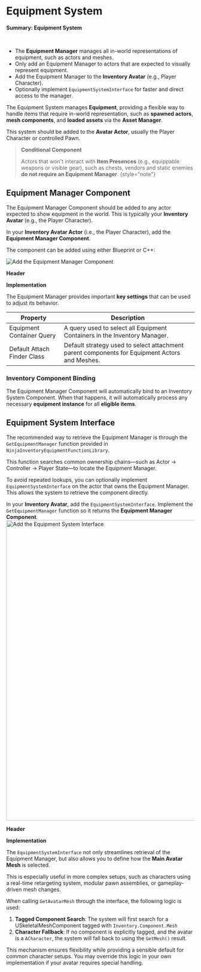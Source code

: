 # Equipment System
<primary-label ref="inventory"/>

<tldr>
    <p><b>Summary: Equipment System</b></p>
    <br/>
    <ul>
        <li>The <b>Equipment Manager</b> manages all in-world representations of equipment, such as actors and meshes.</li>
        <li>Only add an Equipment Manager to actors that are expected to visually represent equipment.</li>
        <li>Add the Equipment Manager to the <b>Inventory Avatar</b> (e.g., Player Character).</li>
        <li>Optionally implement <code>EquipmentSystemInterface</code> for faster and direct access to the manager.</li>
    </ul>
</tldr>

The Equipment System manages **Equipment**, providing a flexible way to handle items that require in-world representation, 
such as **spawned actors**, **mesh components**, and **loaded assets** via the **Asset Manager**. 

This system should be added to the **Avatar Actor**, usually the Player Character or controlled Pawn.

> **Conditional Component**
> 
> Actors that won't interact with **Item Presences** (e.g., equippable weapons or visible gear), such as chests, vendors 
> and static enemies **do not require an Equipment Manager**.
{style="note"}

## Equipment Manager Component
The Equipment Manager Component should be added to any actor expected to show equipment in the world. This is typically 
your **Inventory Avatar** (e.g., the Player Character).

<procedure title="Add the Equipment Manager Component" collapsible="true" default-state="expanded">
    <step>
        <p>In your <b>Inventory Avatar Actor</b> (i.e., the Player Character), add the <b>Equipment Manager Component</b>.</p>
        <p>The component can be added using either Blueprint or C++:</p>
        <tabs group="sample">
            <tab title="Blueprint" group-key="bp">
                <img src="inv_setup_equipment_manager.png" alt="Add the Equipment Manager Component" thumbnail="true" border-effect="line"/>
            </tab>
            <tab title="C++" group-key="cpp">
                <p><b>Header</b></p>
                <code-block lang="c++" src="inv_setup_equipment_manager_component.h"/>
                <p><b>Implementation</b></p>
                <code-block lang="c++" src="inv_setup_equipment_manager_component.cpp"/>
            </tab>
        </tabs>
    </step>
</procedure>

The Equipment Manager provides important **key settings** that can be used to adjust its behavior.

| Property                    | Description                                                                                   |
|-----------------------------|-----------------------------------------------------------------------------------------------|
| Equipment Container Query   | A query used to select all Equipment Containers in the Inventory Manager.                     |
| Default Attach Finder Class | Default strategy used to select attachment parent components for Equipment Actors and Meshes. |

### Inventory Component Binding
The Equipment Manager Component will automatically bind to an Inventory System Component. When that happens, it will
automatically process any necessary **equipment instance** for all **eligible items**.

## Equipment System Interface
The recommended way to retrieve the Equipment Manager is through the `GetEquipmentManager` function provided in `NinjaInventoryEquipmentFunctionLibrary`.

This function searches common ownership chains—such as Actor → Controller → Player State—to locate the Equipment Manager.

To avoid repeated lookups, you can optionally implement `EquipmentSystemInterface` on the actor that owns the Equipment 
Manager. This allows the system to retrieve the component directly.

<procedure title="Add the Equipment System Interface" collapsible="true" default-state="expanded">
    <step>In your <b>Inventory Avatar</b>, add the <code>EquipmentSystemInterface</code>.</step>
    <step>Implement the <code>GetEquipmentManager</code> function so it returns the <b>Equipment Manager Component</b>.</step>
    <tabs group="sample">
        <tab title="Blueprint" group-key="bp">
            <img src="inv_setup_equipment_interface.png" alt="Add the Equipment System Interface" width="800" thumbnail="true" border-effect="line"/>
        </tab>
        <tab title="C++" group-key="cpp">
            <p><b>Header</b></p>
            <code-block lang="c++" src="inv_setup_equipment_system_interface.h"/>
            <p><b>Implementation</b></p>
            <code-block lang="c++" src="inv_setup_equipment_system_interface.cpp"/>
        </tab>
    </tabs>
</procedure>

The `EquipmentSystemInterface` not only streamlines retrieval of the Equipment Manager, but also allows you to define 
how the **Main Avatar Mesh** is selected.

This is especially useful in more complex setups, such as characters using a real-time retargeting system, modular pawn 
assemblies, or gameplay-driven mesh changes.

When calling `GetAvatarMesh` through the interface, the following logic is used:

1. **Tagged Component Search**: The system will first search for a USkeletalMeshComponent tagged with `Inventory.Component.Mesh`
2. **Character Fallback**: If no component is explicitly tagged, and the avatar is a `ACharacter`, the system will fall back to using the `GetMesh()` result.

This mechanism ensures flexibility while providing a sensible default for common character setups. You may override this 
logic in your own implementation if your avatar requires special handling.
